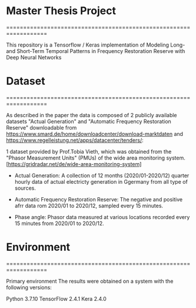 # Master Thesis Project
==================================================================

This repository is a Tensorflow / Keras implementation of Modeling Long- and Short-Term Temporal Patterns in Frequency Restoration Reserve with Deep Neural Networks

# Dataset
==================================================================

As described in the paper the data is composed of 2 publicly available datasets "Actual Generation" and "Automatic Frequency Restoration Reserve" downloadable from https://www.smard.de/home/downloadcenter/download-marktdaten and https://www.regelleistung.net/apps/datacenter/tenders/:

1 dataset provided by Prof.Tobia Vieth, which was obtained from the "Phasor Measurement Units" (PMUs) of the wide area monitoring system.[https://gridradar.net/de/wide-area-monitoring-system] 

- Actual Generation: A collection of 12 months (2020/01-2020/12) quarter hourly data of actual electricty generation in Ggermany from all type of sources.

- Automatic Frequency Restoration Reserve: The negative and positive afrr data rom 2020/01 to 2020/12, sampled every 15 minutes.

- Phase angle: Phasor data measured at various locations recorded every 15 minutes from 2020/01 to 2020/12.

# Environment
==================================================================

Primary environment
The results were obtained on a system with the following versions:

Python 3.7.10
TensorFlow 2.4.1
Kera 2.4.0

